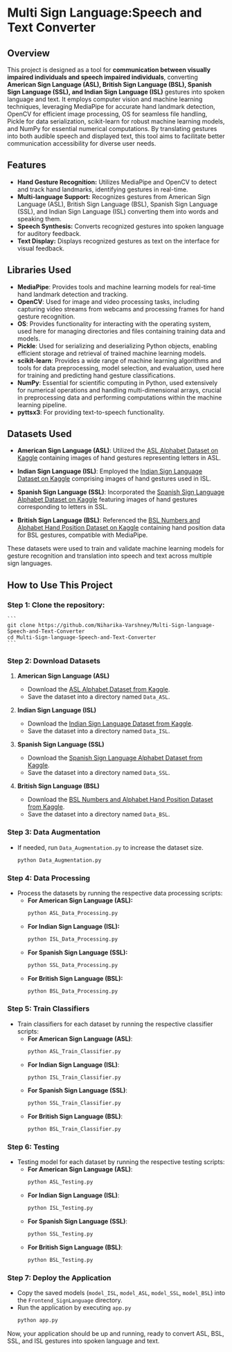 # Multi Sign Language:Speech and Text Converter


## Overview
This project is designed as a tool for **communication between visually impaired individuals and speech impaired individuals**, converting **American Sign Language (ASL), British Sign Language (BSL), Spanish Sign Language (SSL), and Indian Sign Language (ISL)** gestures into spoken language and text. It employs computer vision and machine learning techniques, leveraging MediaPipe for accurate hand landmark detection, OpenCV for efficient image processing, OS for seamless file handling, Pickle for data serialization, scikit-learn for robust machine learning models, and NumPy for essential numerical computations. By translating gestures into both audible speech and displayed text, this tool aims to facilitate better communication accessibility for diverse user needs.


## Features
- **Hand Gesture Recognition:** Utilizes MediaPipe and OpenCV to detect and track hand landmarks, identifying gestures in real-time.
- **Multi-language Support:** Recognizes gestures from American Sign Language (ASL), British Sign Language (BSL), Spanish Sign Language (SSL), and Indian Sign Language (ISL) converting them into words and speaking them.
- **Speech Synthesis:** Converts recognized gestures into spoken language for auditory feedback.
- **Text Display:** Displays recognized gestures as text on the interface for visual feedback.

## Libraries Used

- **MediaPipe**: Provides tools and machine learning models for real-time hand landmark detection and tracking.
- **OpenCV**: Used for image and video processing tasks, including capturing video streams from webcams and processing frames for hand gesture recognition.
- **OS**: Provides functionality for interacting with the operating system, used here for managing directories and files containing training data and models.
- **Pickle**: Used for serializing and deserializing Python objects, enabling efficient storage and retrieval of trained machine learning models.
- **scikit-learn**: Provides a wide range of machine learning algorithms and tools for data preprocessing, model selection, and evaluation, used here for training and predicting hand gesture classifications.
- **NumPy**: Essential for scientific computing in Python, used extensively for numerical operations and handling multi-dimensional arrays, crucial in preprocessing data and performing computations within the machine learning pipeline.
- **pyttsx3**: For providing text-to-speech functionality.

## Datasets Used

- **American Sign Language (ASL)**: Utilized the [ASL Alphabet Dataset on Kaggle](https://www.kaggle.com/datasets/grassknoted/asl-alphabet?select=asl_alphabet_train) containing images of hand gestures representing letters in ASL.
  
- **Indian Sign Language (ISL)**: Employed the [Indian Sign Language Dataset on Kaggle](https://www.kaggle.com/datasets/vaishnaviasonawane/indian-sign-language-dataset) comprising images of hand gestures used in ISL.

- **Spanish Sign Language (SSL)**: Incorporated the [Spanish Sign Language Alphabet Dataset on Kaggle](https://www.kaggle.com/datasets/kirlelea/spanish-sign-language-alphabet-static) featuring images of hand gestures corresponding to letters in SSL.

- **British Sign Language (BSL)**: Referenced the [BSL Numbers and Alphabet Hand Position Dataset on Kaggle](https://www.kaggle.com/datasets/erentatepe/bsl-numbers-and-alphabet-hand-position-for-mediapipe?select=2_HAND_DATASET) containing hand position data for BSL gestures, compatible with MediaPipe.

These datasets were used to train and validate machine learning models for gesture recognition and translation into speech and text across multiple sign languages.

## How to Use This Project
### Step 1: Clone the repository:

    ```
    git clone https://github.com/Niharika-Varshney/Multi-Sign-language-Speech-and-Text-Converter
    cd Multi-Sign-language-Speech-and-Text-Converter
    ```

### Step 2: Download Datasets

1. **American Sign Language (ASL)**
   - Download the [ASL Alphabet Dataset from Kaggle](https://www.kaggle.com/datasets/grassknoted/asl-alphabet?select=asl_alphabet_train).
   - Save the dataset into a directory named `Data_ASL`.

2. **Indian Sign Language (ISL)**
   - Download the [Indian Sign Language Dataset from Kaggle](https://www.kaggle.com/datasets/vaishnaviasonawane/indian-sign-language-dataset).
   - Save the dataset into a directory named `Data_ISL`.

3. **Spanish Sign Language (SSL)**
   - Download the [Spanish Sign Language Alphabet Dataset from Kaggle](https://www.kaggle.com/datasets/kirlelea/spanish-sign-language-alphabet-static).
   - Save the dataset into a directory named `Data_SSL`.

4. **British Sign Language (BSL)**
   - Download the [BSL Numbers and Alphabet Hand Position Dataset from Kaggle](https://www.kaggle.com/datasets/erentatepe/bsl-numbers-and-alphabet-hand-position-for-mediapipe?select=2_HAND_DATASET).
   - Save the dataset into a directory named `Data_BSL`.

### Step 3: Data Augmentation

- If needed, run `Data_Augmentation.py` to increase the dataset size.
  ```sh
  python Data_Augmentation.py

### Step 4: Data Processing

- Process the datasets by running the respective data processing scripts:
  - **For American Sign Language (ASL):**
    ```sh
    python ASL_Data_Processing.py
    ```
  - **For Indian Sign Language (ISL):**
    ```sh
    python ISL_Data_Processing.py
    ```
  - **For Spanish Sign Language (SSL):**
    ```sh
    python SSL_Data_Processing.py
    ```
  - **For British Sign Language (BSL):**
    ```sh
    python BSL_Data_Processing.py
    ```

### Step 5: Train Classifiers

- Train classifiers for each dataset by running the respective classifier scripts:
  - **For American Sign Language (ASL)**:
    ```sh
    python ASL_Train_Classifier.py
    ```
  - **For Indian Sign Language (ISL)**:
    ```sh
    python ISL_Train_Classifier.py
    ```
  - **For Spanish Sign Language (SSL)**:
    ```sh
    python SSL_Train_Classifier.py
    ```
  - **For British Sign Language (BSL)**:
    ```sh
    python BSL_Train_Classifier.py
    ```


### Step 6: Testing

- Testing model for each dataset by running the respective testing scripts:
  - **For American Sign Language (ASL)**:
    ```sh
    python ASL_Testing.py
    ```
  - **For Indian Sign Language (ISL)**:
    ```sh
    python ISL_Testing.py
    ```
  - **For Spanish Sign Language (SSL)**:
    ```sh
    python SSL_Testing.py
    ```
  - **For British Sign Language (BSL)**:
    ```sh
    python BSL_Testing.py
    ```


### Step 7: Deploy the Application

- Copy the saved models (```model_ISL```, ```model_ASL```, ```model_SSL```, ```model_BSL```) into the ```Frontend_SignLanguage``` directory.
- Run the application by executing ```app.py```
  ```sh
  python app.py
  ```


Now, your application should be up and running, ready to convert ASL, BSL, SSL, and ISL gestures into spoken language and text.
